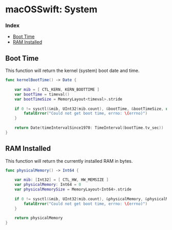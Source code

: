 # macOSSwift: System

### Index

* [Boot Time](https://github.com/erikberglund/macOSSwift/blob/master/macOSSwift_System.md#boot-time)
* [RAM Installed](https://github.com/erikberglund/macOSSwift/blob/master/macOSSwift_System.md#ram-installed)

## Boot Time

This function will return the kernel (system) boot date and time.

```swift
func kernelBootTime() -> Date {
    
    var mib = [ CTL_KERN, KERN_BOOTTIME ]
    var bootTime = timeval()
    var bootTimeSize = MemoryLayout<timeval>.stride
    
    if 0 != sysctl(&mib, UInt32(mib.count), &bootTime, &bootTimeSize, nil, 0) {
        fatalError("Could not get boot time, errno: \(errno)")
    }
    
    return Date(timeIntervalSince1970: TimeInterval(bootTime.tv_sec))
}
```

## RAM Installed

This function will return the currently installed RAM in bytes.

```swift
func physicalMemory() -> Int64 {
    
    var mib: [Int32] = [ CTL_HW, HW_MEMSIZE ]
    var physicalMemory: Int64 = 0
    var physicalMemorySize = MemoryLayout<Int64>.stride
    
    if 0 != sysctl(&mib, UInt32(mib.count), &physicalMemory, &physicalMemorySize, nil, 0) {
        fatalError("Could not get boot time, errno: \(errno)")
    }
    
    return physicalMemory
}
```
